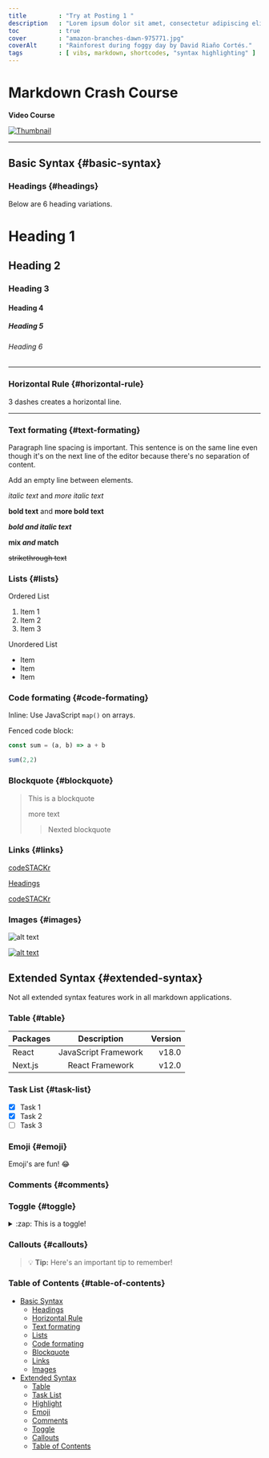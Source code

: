 ```yaml
---
title         : "Try at Posting 1 "
description   : "Lorem ipsum dolor sit amet, consectetur adipiscing elit. Nunc finibus enim quis eros vulputate cursus."
toc           : true
cover         : "amazon-branches-dawn-975771.jpg"
coverAlt      : "Rainforest during foggy day by David Riaño Cortés."
tags          : [ vibs, markdown, shortcodes, "syntax highlighting" ]
---
```



# Markdown Crash Course

**Video Course**

[![Thumbnail](https://img.youtube.com/vi/ftOBvusMHjQ/maxresdefault.jpg)](https://youtu.be/ftOBvusMHjQ)

------------------------------------------------------------------------

## Basic Syntax {#basic-syntax}

### Headings {#headings}

Below are 6 heading variations.

# Heading 1

## Heading 2

### Heading 3

#### Heading 4

##### Heading 5

###### Heading 6

------------------------------------------------------------------------

### Horizontal Rule {#horizontal-rule}

3 dashes creates a horizontal line.

------------------------------------------------------------------------

### Text formating {#text-formating}

Paragraph line spacing is important. This sentence is on the same line even though it's on the next line of the editor because there's no separation of content.

Add an empty line between elements.

*italic text* and *more italic text*

**bold text** and **more bold text**

***bold and italic text***

**mix *and* match**

~~strikethrough text~~

### Lists {#lists}

Ordered List

1.  Item 1
2.  Item 2
3.  Item 3

Unordered List

-   Item
-   Item
-   Item

### Code formating {#code-formating}

Inline: Use JavaScript `map()` on arrays.

Fenced code block:

``` js
const sum = (a, b) => a + b

sum(2,2)
```

### Blockquote {#blockquote}

> This is a blockquote
>
> more text
>
> > Nexted blockquote

### Links {#links}

[codeSTACKr](https://youtube.com/codeSTACKr "codeSTACKr YouTube")

[Headings](#headings)

[codeSTACKr](https://youtube.com/codeSTACKr "codeSTACKr YouTube")

### Images {#images}

![alt text](/codecat.png)

[![alt text](/codecat.png)](https://codecats.xyz)

## Extended Syntax {#extended-syntax}

Not all extended syntax features work in all markdown applications.

### Table {#table}

| Packages |     Description      | Version |
|:---------|:--------------------:|--------:|
| React    | JavaScript Framework |   v18.0 |
| Next.js  |   React Framework    |   v12.0 |

### Task List {#task-list}

-   [x] Task 1
-   [x] Task 2
-   [ ] Task 3

### Emoji {#emoji}

Emoji's are fun! :joy:

### Comments {#comments}

### Toggle {#toggle}

<details>

<summary>:zap: This is a toggle!</summary>

Contents of toggle.

</details>

### Callouts {#callouts}

> :bulb: **Tip:** Here's an important tip to remember!

### Table of Contents {#table-of-contents}

-   [Basic Syntax](#basic-syntax)
    -   [Headings](#headings)
    -   [Horizontal Rule](#horizontal-rule)
    -   [Text formating](#text-formating)
    -   [Lists](#lists)
    -   [Code formating](#code-formating)
    -   [Blockquote](#blockquote)
    -   [Links](#links)
    -   [Images](#images)
-   [Extended Syntax](#extended-syntax)
    -   [Table](#table)
    -   [Task List](#task-list)
    -   [Highlight](#highlight)
    -   [Emoji](#emoji)
    -   [Comments](#comments)
    -   [Toggle](#toggle)
    -   [Callouts](#callouts)
    -   [Table of Contents](#table-of-contents)
